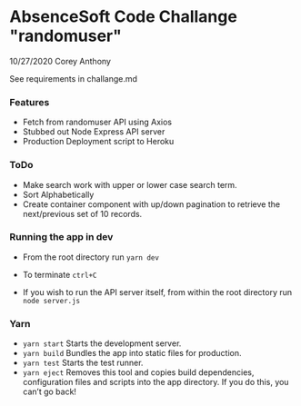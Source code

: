 # AbsenceSoft Code Challange "randomuser"

10/27/2020
Corey Anthony

See requirements in challange.md

### Features
- Fetch from randomuser API using Axios
- Stubbed out Node Express API server
- Production Deployment script to Heroku

### ToDo
- Make search work with upper or lower case search term.
- Sort Alphabetically
- Create container component with up/down pagination to retrieve the next/previous set of 10 records.

### Running the app in dev

- From the root directory run `yarn dev`
- To terminate `ctrl+C`

- If you wish to run the API server itself, from within the root directory run `node server.js`

### Yarn

- `yarn start` Starts the development server.
- `yarn build` Bundles the app into static files for production.
- `yarn test` Starts the test runner.
- `yarn eject` Removes this tool and copies build dependencies, configuration files and scripts into the app directory. If you do this, you can’t go back!